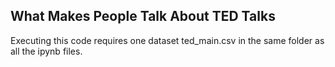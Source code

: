 ## What Makes People Talk About TED Talks

Executing this code requires one dataset ted_main.csv in the same folder as all the ipynb files.
